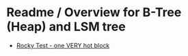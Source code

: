 # Readme / Overview for B-Tree (Heap) and LSM tree 

* [Rocky Test - one VERY hot block](Rocky-Test-one-VERY-hot-block.md)



